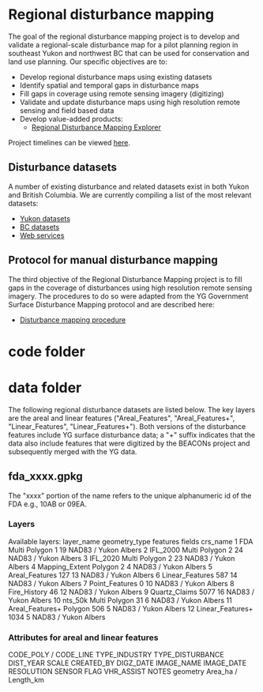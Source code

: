 # Regional disturbance mapping

The goal of the regional disturbance mapping project is to develop and validate a regional-scale disturbance map for a pilot planning region in southeast Yukon and northwest BC that can be used for conservation and land use planning. Our specific objectives are to:

- Develop regional disturbance maps using existing datasets
- Identify spatial and temporal gaps in disturbance maps
- Fill gaps in coverage using remote sensing imagery (digitizing)
- Validate and update disturbance maps using high resolution remote sensing and field based data
- Develop value-added products:
  - [Regional Disturbance Mapping Explorer](https://github.com/beaconsproject/RDMExplorer)

Project timelines can be viewed [here](timelines.csv).

## Disturbance datasets

A number of existing disturbance and related datasets exist in both Yukon and British Columbia. We are currently compiling a list of the most relevant datasets:

- [Yukon datasets](data_yt.csv)
- [BC datasets](data_bc.csv)
- [Web services](web_services.csv)

## Protocol for manual disturbance mapping

The third objective of the Regional Disturbance Mapping project is to fill gaps in the coverage of disturbances using high resolution remote sensing imagery. The procedures to do so were adapted from the YG Government Surface Disturbance Mapping protocol and are described here:

- [Disturbance mapping procedure](https://docs.google.com/document/d/1ky6wQpCng_xjHoXmQWgfAO8EDmQNhslJ0nRq3b5YgwQ/edit?usp=sharing)


# code folder


# data folder

The following regional disturbance datasets are listed below. The key layers are the areal and linear features ("Areal_Features", "Areal_Features+", "Linear_Features", "Linear_Features+"). Both versions of the disturbance features include YG surface disturbance data; a "+" suffix indicates that the data also include  features that were digitized by the BEACONs project and subsequently merged with the YG data.

## fda_xxxx.gpkg

The "xxxx" portion of the name refers to the unique alphanumeric id of the FDA e.g., 10AB or 09EA.

### Layers

Available layers:
         layer_name geometry_type features fields             crs_name
1               FDA Multi Polygon        1     19 NAD83 / Yukon Albers
2          IFL_2000 Multi Polygon        2     24 NAD83 / Yukon Albers
3          IFL_2020 Multi Polygon        2     23 NAD83 / Yukon Albers
4    Mapping_Extent       Polygon        2      4 NAD83 / Yukon Albers
5    Areal_Features                    127     13 NAD83 / Yukon Albers
6   Linear_Features                    587     14 NAD83 / Yukon Albers
7    Point_Features                      0     10 NAD83 / Yukon Albers
8      Fire_History                     46     12 NAD83 / Yukon Albers
9     Quartz_Claims                   5077     16 NAD83 / Yukon Albers
10          nts_50k Multi Polygon       31      6 NAD83 / Yukon Albers
11  Areal_Features+       Polygon      506      5 NAD83 / Yukon Albers
12 Linear_Features+                   1034      5 NAD83 / Yukon Albers

### Attributes for areal and linear features

CODE_POLY / CODE_LINE
TYPE_INDUSTRY
TYPE_DISTURBANCE
DIST_YEAR
SCALE
CREATED_BY
DIGZ_DATE
IMAGE_NAME
IMAGE_DATE
RESOLUTION
SENSOR
FLAG
VHR_ASSIST
NOTES
geometry
Area_ha / Length_km
